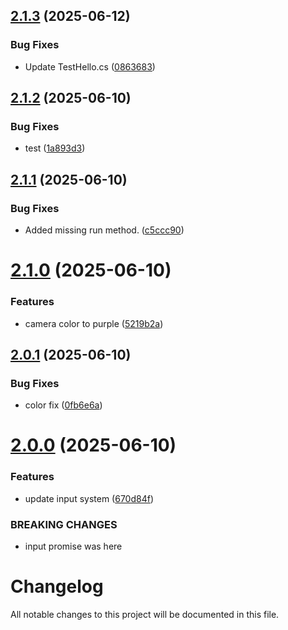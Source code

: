 ## [2.1.3](https://github.com/promiseudomah/com.metaversemagna.tpromise/compare/v2.1.2...v2.1.3) (2025-06-12)


### Bug Fixes

* Update TestHello.cs ([0863683](https://github.com/promiseudomah/com.metaversemagna.tpromise/commit/08636834010f016cd837b846aca688e308443897))

## [2.1.2](https://github.com/promiseudomah/com.metaversemagna.tpromise/compare/v2.1.1...v2.1.2) (2025-06-10)


### Bug Fixes

* test ([1a893d3](https://github.com/promiseudomah/com.metaversemagna.tpromise/commit/1a893d3a84f3c843a2c408c508be498779392cc4))

## [2.1.1](https://github.com/promiseudomah/com.metaversemagna.tpromise/compare/v2.1.0...v2.1.1) (2025-06-10)


### Bug Fixes

* Added missing run method. ([c5ccc90](https://github.com/promiseudomah/com.metaversemagna.tpromise/commit/c5ccc9073c3b41a325e1d8e5c88a62062f8766c3))

# [2.1.0](https://github.com/promiseudomah/com.metaversemagna.tpromise/compare/v2.0.1...v2.1.0) (2025-06-10)


### Features

* camera color to purple ([5219b2a](https://github.com/promiseudomah/com.metaversemagna.tpromise/commit/5219b2addb41ce8db985a8cc0710ba437a842cb3))

## [2.0.1](https://github.com/promiseudomah/com.metaversemagna.tpromise/compare/v2.0.0...v2.0.1) (2025-06-10)


### Bug Fixes

* color fix ([0fb6e6a](https://github.com/promiseudomah/com.metaversemagna.tpromise/commit/0fb6e6a3886f233592ecd1f3551c5b3bb77b9352))

# [2.0.0](https://github.com/promiseudomah/com.metaversemagna.tpromise/compare/v1.2.2...v2.0.0) (2025-06-10)


### Features

* update input system ([670d84f](https://github.com/promiseudomah/com.metaversemagna.tpromise/commit/670d84fa84f130de4e78cb3c0fc1fe6a32bc1cef))


### BREAKING CHANGES

* input promise was here

# Changelog

All notable changes to this project will be documented in this file.
